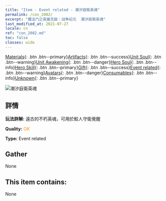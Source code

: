 ```yaml
---
title: "Item - Event related - 潮汐庭衛英魂"
permalink: /con_2082/
excerpt: "魔法门之英雄无敌：战争纪元  潮汐庭衛英魂"
last_modified_at: 2021-07-27
locale: cn
ref: "con_2082.md"
toc: false
classes: wide
---
```

 [Materials](/ItemsCN/){: .btn .btn--primary}[Artifacts](/ItemsCN/Artifacts/){: .btn .btn--success}[Unit Soul](/ItemsCN/UnitSoul/){: .btn .btn--warning}[Unit Awakening](/ItemsCN/UnitAwakening/){: .btn .btn--danger}[Hero Soul](/ItemsCN/HeroSoul/){: .btn .btn--info}[Hero Skill](/ItemsCN/HeroSkill/){: .btn .btn--primary}[Gift](/ItemsCN/Gift/){: .btn .btn--success}[Event related](/ItemsCN/Events/){: .btn .btn--warning}[Avatars](/ItemsCN/Avatars/){: .btn .btn--danger}[Consumables](/ItemsCN/Consumables/){: .btn .btn--info}[Unknown](/ItemsCN/Unknown/){: .btn .btn--primary}

 ![潮汐庭衛英魂](/images/t/juexing_9904.jpg)

## 詳情
 **玩法詳解:** 遠古的不朽英魂，可用於鮫人守衛覺醒

 **Quality:** <span style="color: #FF8C00">OK</span>

 **Type:** Event related

## Gather

  None

## This item contains:

  None

